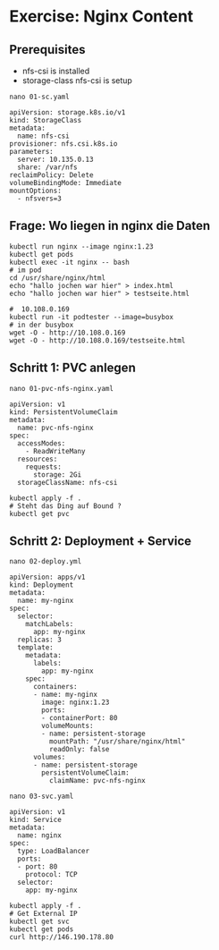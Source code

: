 # Exercise: Nginx Content 

## Prerequisites 

  * nfs-csi is installed
  * storage-class nfs-csi is setup

```
nano 01-sc.yaml
```

```
apiVersion: storage.k8s.io/v1
kind: StorageClass
metadata:
  name: nfs-csi
provisioner: nfs.csi.k8s.io
parameters:
  server: 10.135.0.13
  share: /var/nfs
reclaimPolicy: Delete
volumeBindingMode: Immediate
mountOptions:
  - nfsvers=3
```

## Frage: Wo liegen in nginx die Daten 

```
kubectl run nginx --image nginx:1.23 
kubectl get pods 
kubectl exec -it nginx -- bash
# im pod 
cd /usr/share/nginx/html
echo "hallo jochen war hier" > index.html
echo "hallo jochen war hier" > testseite.html

#  10.108.0.169
kubectl run -it podtester --image=busybox
# in der busybox 
wget -O - http://10.108.0.169
wget -O - http://10.108.0.169/testseite.html
```

## Schritt 1: PVC anlegen 

```
nano 01-pvc-nfs-nginx.yaml
```

```
apiVersion: v1
kind: PersistentVolumeClaim
metadata:
  name: pvc-nfs-nginx 
spec:
  accessModes:
    - ReadWriteMany
  resources:
    requests:
      storage: 2Gi
  storageClassName: nfs-csi
```

```
kubectl apply -f .
# Steht das Ding auf Bound ? 
kubectl get pvc 
```

## Schritt 2: Deployment + Service 

```
nano 02-deploy.yml 
```

```
apiVersion: apps/v1
kind: Deployment
metadata:
  name: my-nginx
spec:
  selector:
    matchLabels:
      app: my-nginx
  replicas: 3
  template:
    metadata:
      labels:
        app: my-nginx
    spec:
      containers:
      - name: my-nginx
        image: nginx:1.23
        ports:
        - containerPort: 80
        volumeMounts:
        - name: persistent-storage
          mountPath: "/usr/share/nginx/html"
          readOnly: false
      volumes:
      - name: persistent-storage
        persistentVolumeClaim:
          claimName: pvc-nfs-nginx
```

```
nano 03-svc.yaml 
```


```
apiVersion: v1
kind: Service
metadata:
  name: nginx
spec:
  type: LoadBalancer
  ports:
  - port: 80
    protocol: TCP
  selector:
    app: my-nginx
```

```
kubectl apply -f .
# Get External IP 
kubectl get svc
kubectl get pods
curl http://146.190.178.80
```


